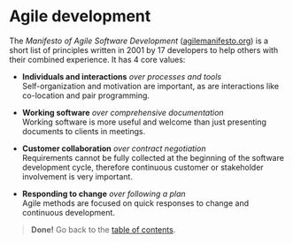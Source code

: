 # Agile development

The *Manifesto of Agile Software Development* ([agilemanifesto.org]) is a short list of principles written in 2001 by 17 developers to help others with their combined experience. It has 4 core values:

[agilemanifesto.org]: http://agilemanifesto.org/

- **Individuals and interactions** *over processes and tools*<br>
  Self-organization and motivation are important, as are interactions like co-location and pair programming.

- **Working software** *over comprehensive documentation*<br>
  Working software is more useful and welcome than just presenting documents to clients in meetings.

- **Customer collaboration** *over contract negotiation*<br>
  Requirements cannot be fully collected at the beginning of the software development cycle, therefore continuous customer or stakeholder involvement is very important.

- **Responding to change** *over following a plan*<br>
  Agile methods are focused on quick responses to change and continuous development.

> **Done!** Go back to the [table of contents](../toc/README.md).
